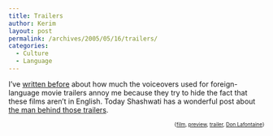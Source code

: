 ```yaml
---
title: Trailers
author: Kerim
layout: post
permalink: /archives/2005/05/16/trailers/
categories:
  - Culture
  - Language
---
```

I&#8217;ve <a href="http://test.oxus.net/archives/2004/04/13/subtitles/" onclick="_gaq.push(['_trackEvent', 'outbound-article', 'http://test.oxus.net/archives/2004/04/13/subtitles/', 'written before']);" >written before</a> about how much the voiceovers used for foreign-language movie trailers annoy me because they try to hide the fact that these films aren&#8217;t in English. Today Shashwati has a wonderful post about <a href="http://blog.shashwati.com/2005/05/16/in-a-world/" onclick="_gaq.push(['_trackEvent', 'outbound-article', 'http://blog.shashwati.com/2005/05/16/in-a-world/', 'the man behind those trailers']);" >the man behind those trailers</a>.<!-- technorati tags start -->

<div style="text-align:right;">
  <span style="font-size:x-small;">{<a href="http://technorati.com/tag/film" onclick="_gaq.push(['_trackEvent', 'outbound-article', 'http://technorati.com/tag/film', 'film']);"  rel="tag">film</a>, <a href="http://technorati.com/tag/preview" onclick="_gaq.push(['_trackEvent', 'outbound-article', 'http://technorati.com/tag/preview', 'preview']);"  rel="tag">preview</a>, <a href="http://technorati.com/tag/trailer" onclick="_gaq.push(['_trackEvent', 'outbound-article', 'http://technorati.com/tag/trailer', 'trailer']);"  rel="tag">trailer</a>, <a href="http://technorati.com/tag/Don Lafontaine" onclick="_gaq.push(['_trackEvent', 'outbound-article', 'http://technorati.com/tag/Don Lafontaine', 'Don Lafontaine']);"  rel="tag">Don Lafontaine</a>}</span>


<!-- technorati tags end -->

